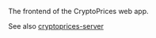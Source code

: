 The frontend of the CryptoPrices web app.

See also [cryptoprices-server](https://github.com/anthonytietjen/cryptoprices-server)